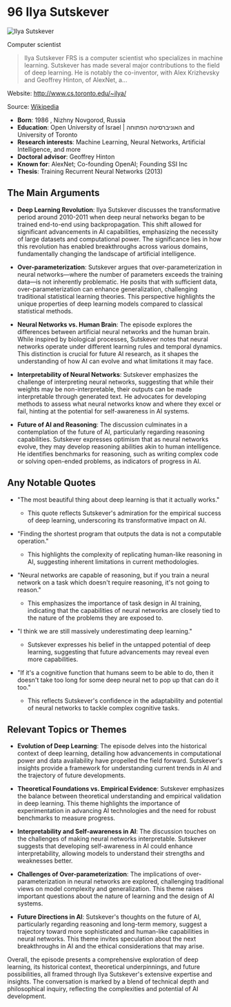 # 96 Ilya Sutskever


![Ilya Sutskever](https://encrypted-tbn0.gstatic.com/images?q=tbn:ANd9GcThP2LiG-Ap-E0on3YyLFfdGz6jx9zI_VVJvLPG1R0&s=0)

Computer scientist

> Ilya Sutskever FRS is a computer scientist who specializes in machine learning. Sutskever has made several major contributions to the field of deep learning. He is notably the co-inventor, with Alex Krizhevsky and Geoffrey Hinton, of AlexNet, a...

Website: http://www.cs.toronto.edu/~ilya/

Source: [Wikipedia](https://en.wikipedia.org/wiki/Ilya_Sutskever)

- **Born**: 1986 , Nizhny Novgorod, Russia
- **Education**: Open University of Israel | האוניברסיטה הפתוחה and University of Toronto
- **Research interests**: Machine Learning, Neural Networks, Artificial Intelligence, and more
- **Doctoral advisor**: Geoffrey Hinton
- **Known for**: AlexNet; Co-founding OpenAI; Founding SSI Inc
- **Thesis**: Training Recurrent Neural Networks (2013)


## The Main Arguments

- **Deep Learning Revolution**: Ilya Sutskever discusses the transformative period around 2010-2011 when deep neural networks began to be trained end-to-end using backpropagation. This shift allowed for significant advancements in AI capabilities, emphasizing the necessity of large datasets and computational power. The significance lies in how this revolution has enabled breakthroughs across various domains, fundamentally changing the landscape of artificial intelligence.

- **Over-parameterization**: Sutskever argues that over-parameterization in neural networks—where the number of parameters exceeds the training data—is not inherently problematic. He posits that with sufficient data, over-parameterization can enhance generalization, challenging traditional statistical learning theories. This perspective highlights the unique properties of deep learning models compared to classical statistical methods.

- **Neural Networks vs. Human Brain**: The episode explores the differences between artificial neural networks and the human brain. While inspired by biological processes, Sutskever notes that neural networks operate under different learning rules and temporal dynamics. This distinction is crucial for future AI research, as it shapes the understanding of how AI can evolve and what limitations it may face.

- **Interpretability of Neural Networks**: Sutskever emphasizes the challenge of interpreting neural networks, suggesting that while their weights may be non-interpretable, their outputs can be made interpretable through generated text. He advocates for developing methods to assess what neural networks know and where they excel or fail, hinting at the potential for self-awareness in AI systems.

- **Future of AI and Reasoning**: The discussion culminates in a contemplation of the future of AI, particularly regarding reasoning capabilities. Sutskever expresses optimism that as neural networks evolve, they may develop reasoning abilities akin to human intelligence. He identifies benchmarks for reasoning, such as writing complex code or solving open-ended problems, as indicators of progress in AI.

## Any Notable Quotes

- "The most beautiful thing about deep learning is that it actually works."
  - This quote reflects Sutskever's admiration for the empirical success of deep learning, underscoring its transformative impact on AI.

- "Finding the shortest program that outputs the data is not a computable operation."
  - This highlights the complexity of replicating human-like reasoning in AI, suggesting inherent limitations in current methodologies.

- "Neural networks are capable of reasoning, but if you train a neural network on a task which doesn't require reasoning, it's not going to reason."
  - This emphasizes the importance of task design in AI training, indicating that the capabilities of neural networks are closely tied to the nature of the problems they are exposed to.

- "I think we are still massively underestimating deep learning."
  - Sutskever expresses his belief in the untapped potential of deep learning, suggesting that future advancements may reveal even more capabilities.

- "If it's a cognitive function that humans seem to be able to do, then it doesn't take too long for some deep neural net to pop up that can do it too."
  - This reflects Sutskever's confidence in the adaptability and potential of neural networks to tackle complex cognitive tasks.

## Relevant Topics or Themes

- **Evolution of Deep Learning**: The episode delves into the historical context of deep learning, detailing how advancements in computational power and data availability have propelled the field forward. Sutskever's insights provide a framework for understanding current trends in AI and the trajectory of future developments.

- **Theoretical Foundations vs. Empirical Evidence**: Sutskever emphasizes the balance between theoretical understanding and empirical validation in deep learning. This theme highlights the importance of experimentation in advancing AI technologies and the need for robust benchmarks to measure progress.

- **Interpretability and Self-awareness in AI**: The discussion touches on the challenges of making neural networks interpretable. Sutskever suggests that developing self-awareness in AI could enhance interpretability, allowing models to understand their strengths and weaknesses better.

- **Challenges of Over-parameterization**: The implications of over-parameterization in neural networks are explored, challenging traditional views on model complexity and generalization. This theme raises important questions about the nature of learning and the design of AI systems.

- **Future Directions in AI**: Sutskever's thoughts on the future of AI, particularly regarding reasoning and long-term memory, suggest a trajectory toward more sophisticated and human-like capabilities in neural networks. This theme invites speculation about the next breakthroughs in AI and the ethical considerations that may arise.

Overall, the episode presents a comprehensive exploration of deep learning, its historical context, theoretical underpinnings, and future possibilities, all framed through Ilya Sutskever's extensive expertise and insights. The conversation is marked by a blend of technical depth and philosophical inquiry, reflecting the complexities and potential of AI development.
